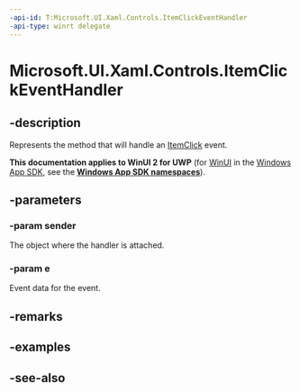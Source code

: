 ```yaml
---
-api-id: T:Microsoft.UI.Xaml.Controls.ItemClickEventHandler
-api-type: winrt delegate
---
```

<!-- Delegate syntax.
public delegate void ItemClickEventHandler(System.Object sender, Windows.UI.Xaml.Controls.ItemClickEventArgs e)
-->
# Microsoft.UI.Xaml.Controls.ItemClickEventHandler

## -description
Represents the method that will handle an [ItemClick](listviewbase_itemclick.md) event.

**This documentation applies to WinUI 2 for UWP** (for [WinUI](/windows/apps/winui/winui3/) in the [Windows App SDK](/windows/apps/windows-app-sdk/), see the **[Windows App SDK namespaces](/windows/windows-app-sdk/api/winrt/)**).

## -parameters
### -param sender
The object where the handler is attached.

### -param e
Event data for the event.


## -remarks

## -examples

## -see-also
